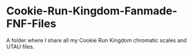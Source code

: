 # Cookie-Run-Kingdom-Fanmade-FNF-Files
A folder where I share all my Cookie Run Kingdom chromatic scales and UTAU files.
